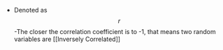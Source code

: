 - Denoted as 
	$$r$$
-The closer the correlation coefficient is to -1, that means two random variables are [[Inversely Correlated]]